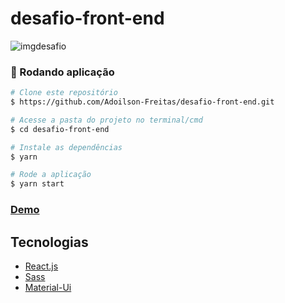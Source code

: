 # desafio-front-end

![imgdesafio](https://user-images.githubusercontent.com/56658900/115093596-45c86500-9ef1-11eb-84b6-cb265b9955b9.png)


### 🎲 Rodando aplicação

```bash
# Clone este repositório
$ https://github.com/Adoilson-Freitas/desafio-front-end.git

# Acesse a pasta do projeto no terminal/cmd
$ cd desafio-front-end

# Instale as dependências
$ yarn 

# Rode a aplicação
$ yarn start

```

### [Demo](https://desafio-front-end-nine.vercel.app/)

## Tecnologias

- [React.js](https://pt-br.reactjs.org/)
- [Sass](https://sass-guidelin.es/)
- [Material-Ui](https://material-ui.com/)
